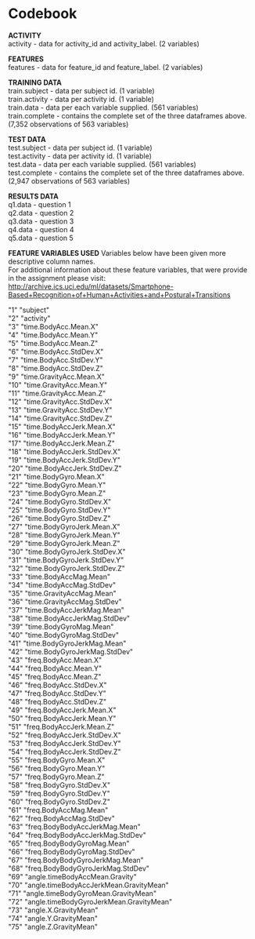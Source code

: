 # Codebook 

__ACTIVITY__  
activity - data for activity_id and activity_label. (2 variables)  

__FEATURES__  
features - data for feature_id and feature_label. (2 variables)   

__TRAINING DATA__  
train.subject - data per subject id. (1 variable)  
train.activity - data per activity id. (1 variable)  
train.data - data per each variable supplied. (561 variables)  
train.complete - contains the complete set of the three dataframes above. (7,352 observations of 563 variables)  

__TEST DATA__  
test.subject - data per subject id. (1 variable)  
test.activity - data per activity id. (1 variable)  
test.data - data per each variable supplied. (561 variables)  
test.complete - contains the complete set of the three dataframes above. (2,947 observations of 563 variables)  

__RESULTS DATA__  
q1.data - question 1  
q2.data - question 2  
q3.data - question 3  
q4.data - question 4  
q5.data - question 5  

__FEATURE VARIABLES USED__ 
Variables below have been given more descriptive column names.  
For additional information about these feature variables, that were provide in the assignment please visit:  
http://archive.ics.uci.edu/ml/datasets/Smartphone-Based+Recognition+of+Human+Activities+and+Postural+Transitions  
 
"1" "subject"  
"2" "activity"  
"3" "time.BodyAcc.Mean.X"  
"4" "time.BodyAcc.Mean.Y"  
"5" "time.BodyAcc.Mean.Z"   
"6" "time.BodyAcc.StdDev.X"  
"7" "time.BodyAcc.StdDev.Y"  
"8" "time.BodyAcc.StdDev.Z"  
"9" "time.GravityAcc.Mean.X"  
"10" "time.GravityAcc.Mean.Y"  
"11" "time.GravityAcc.Mean.Z"  
"12" "time.GravityAcc.StdDev.X"  
"13" "time.GravityAcc.StdDev.Y"  
"14" "time.GravityAcc.StdDev.Z"  
"15" "time.BodyAccJerk.Mean.X"  
"16" "time.BodyAccJerk.Mean.Y"  
"17" "time.BodyAccJerk.Mean.Z"  
"18" "time.BodyAccJerk.StdDev.X"  
"19" "time.BodyAccJerk.StdDev.Y"  
"20" "time.BodyAccJerk.StdDev.Z"  
"21" "time.BodyGyro.Mean.X"  
"22" "time.BodyGyro.Mean.Y"  
"23" "time.BodyGyro.Mean.Z"  
"24" "time.BodyGyro.StdDev.X"  
"25" "time.BodyGyro.StdDev.Y"  
"26" "time.BodyGyro.StdDev.Z"  
"27" "time.BodyGyroJerk.Mean.X"  
"28" "time.BodyGyroJerk.Mean.Y"  
"29" "time.BodyGyroJerk.Mean.Z"  
"30" "time.BodyGyroJerk.StdDev.X"  
"31" "time.BodyGyroJerk.StdDev.Y"  
"32" "time.BodyGyroJerk.StdDev.Z"  
"33" "time.BodyAccMag.Mean"  
"34" "time.BodyAccMag.StdDev"  
"35" "time.GravityAccMag.Mean"  
"36" "time.GravityAccMag.StdDev"  
"37" "time.BodyAccJerkMag.Mean"  
"38" "time.BodyAccJerkMag.StdDev"  
"39" "time.BodyGyroMag.Mean"  
"40" "time.BodyGyroMag.StdDev"  
"41" "time.BodyGyroJerkMag.Mean"  
"42" "time.BodyGyroJerkMag.StdDev"  
"43" "freq.BodyAcc.Mean.X"  
"44" "freq.BodyAcc.Mean.Y"  
"45" "freq.BodyAcc.Mean.Z"  
"46" "freq.BodyAcc.StdDev.X"  
"47" "freq.BodyAcc.StdDev.Y"  
"48" "freq.BodyAcc.StdDev.Z"  
"49" "freq.BodyAccJerk.Mean.X"  
"50" "freq.BodyAccJerk.Mean.Y"  
"51" "freq.BodyAccJerk.Mean.Z"  
"52" "freq.BodyAccJerk.StdDev.X"  
"53" "freq.BodyAccJerk.StdDev.Y"  
"54" "freq.BodyAccJerk.StdDev.Z"  
"55" "freq.BodyGyro.Mean.X"  
"56" "freq.BodyGyro.Mean.Y"  
"57" "freq.BodyGyro.Mean.Z"  
"58" "freq.BodyGyro.StdDev.X"  
"59" "freq.BodyGyro.StdDev.Y"  
"60" "freq.BodyGyro.StdDev.Z"  
"61" "freq.BodyAccMag.Mean"  
"62" "freq.BodyAccMag.StdDev"  
"63" "freq.BodyBodyAccJerkMag.Mean"  
"64" "freq.BodyBodyAccJerkMag.StdDev"  
"65" "freq.BodyBodyGyroMag.Mean"  
"66" "freq.BodyBodyGyroMag.StdDev"  
"67" "freq.BodyBodyGyroJerkMag.Mean"  
"68" "freq.BodyBodyGyroJerkMag.StdDev"   
"69" "angle.timeBodyAccMean.Gravity"  
"70" "angle.timeBodyAccJerkMean.GravityMean"  
"71" "angle.timeBodyGyroMean.GravityMean"  
"72" "angle.timeBodyGyroJerkMean.GravityMean"  
"73" "angle.X.GravityMean"  
"74" "angle.Y.GravityMean"  
"75" "angle.Z.GravityMean"  
